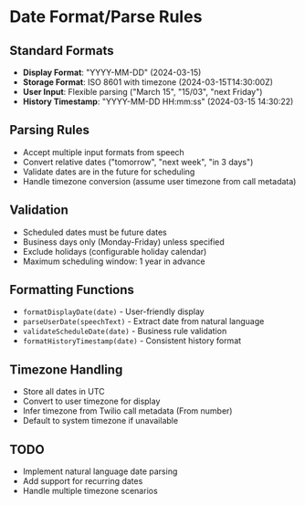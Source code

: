 # Date Format/Parse Rules

## Standard Formats
- **Display Format**: "YYYY-MM-DD" (2024-03-15)
- **Storage Format**: ISO 8601 with timezone (2024-03-15T14:30:00Z)
- **User Input**: Flexible parsing ("March 15", "15/03", "next Friday")
- **History Timestamp**: "YYYY-MM-DD HH:mm:ss" (2024-03-15 14:30:22)

## Parsing Rules
- Accept multiple input formats from speech
- Convert relative dates ("tomorrow", "next week", "in 3 days")
- Validate dates are in the future for scheduling
- Handle timezone conversion (assume user timezone from call metadata)

## Validation
- Scheduled dates must be future dates
- Business days only (Monday-Friday) unless specified
- Exclude holidays (configurable holiday calendar)
- Maximum scheduling window: 1 year in advance

## Formatting Functions
- `formatDisplayDate(date)` - User-friendly display
- `parseUserDate(speechText)` - Extract date from natural language
- `validateScheduleDate(date)` - Business rule validation
- `formatHistoryTimestamp(date)` - Consistent history format

## Timezone Handling
- Store all dates in UTC
- Convert to user timezone for display
- Infer timezone from Twilio call metadata (From number)
- Default to system timezone if unavailable

## TODO
- Implement natural language date parsing
- Add support for recurring dates
- Handle multiple timezone scenarios
